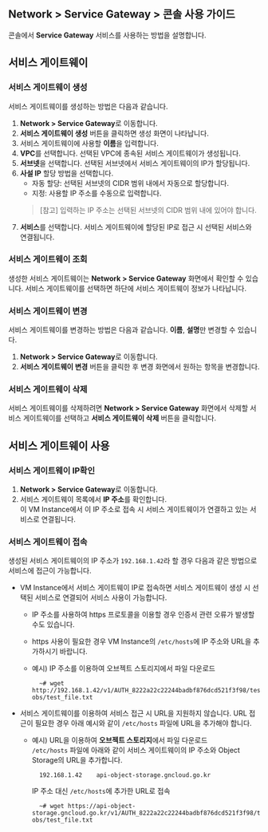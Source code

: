 ## Network > Service Gateway > 콘솔 사용 가이드

콘솔에서 **Service Gateway** 서비스를 사용하는 방법을 설명합니다.

## 서비스 게이트웨이

### 서비스 게이트웨이 생성

서비스 게이트웨이를 생성하는 방법은 다음과 같습니다.

1. **Network > Service Gateway**로 이동합니다.
2. **서비스 게이트웨이 생성** 버튼을 클릭하면 생성 화면이 나타납니다.
3. 서비스 게이트웨이에 사용할 **이름**을 입력합니다.
4. **VPC**를 선택합니다. 선택된 VPC에 종속된 서비스 게이트웨이가 생성됩니다.
5. **서브넷**을 선택합니다. 선택된 서브넷에서 서비스 게이트웨이의 IP가 할당됩니다.
6. **사설 IP** 할당 방법을 선택합니다.
    * 자동 할당: 선택된 서브넷의 CIDR 범위 내에서 자동으로 할당합니다.
    * 지정: 사용할 IP 주소를 수동으로 입력합니다.
    > [참고] 입력하는 IP 주소는 선택된 서브넷의 CIDR 범위 내에 있어야 합니다.
7. **서비스**를 선택합니다. 서비스 게이트웨이에 할당된 IP로 접근 시 선택된 서비스와 연결됩니다.

### 서비스 게이트웨이 조회

생성한 서비스 게이트웨이는 **Network > Service Gateway** 화면에서 확인할 수 있습니다. 서비스 게이트웨이를 선택하면 하단에 서비스 게이트웨이 정보가 나타납니다.

### 서비스 게이트웨이 변경

서비스 게이트웨이를 변경하는 방법은 다음과 같습니다. **이름**, **설명**만 변경할 수 있습니다.

1. **Network > Service Gateway**로 이동합니다.
2. **서비스 게이트웨이 변경** 버튼을 클릭한 후 변경 화면에서 원하는 항목을 변경합니다.

### 서비스 게이트웨이 삭제

서비스 게이트웨이를 삭제하려면 **Network > Service Gateway** 화면에서 삭제할 서비스 게이트웨이를 선택하고 **서비스 게이트웨이 삭제** 버튼을 클릭합니다.

## 서비스 게이트웨이 사용

### 서비스 게이트웨이 IP확인

1. **Network > Service Gateway**로 이동합니다.
2. 서비스 게이트웨이 목록에서 **IP 주소**를 확인합니다.<br>
   이 VM Instance에서 이 IP 주소로 접속 시 서비스 게이트웨이가 연결하고 있는 서비스로 연결됩니다.

### 서비스 게이트웨이 접속

생성된 서비스 게이트웨이의 IP 주소가 `192.168.1.42`라 할 경우 다음과 같은 방법으로 서비스에 접근이 가능합니다.

* VM Instance에서 서비스 게이트웨이 IP로 접속하면 서비스 게이트웨이 생성 시 선택된 서비스로 연결되어 서비스 사용이 가능합니다.
    * IP 주소를 사용하여 https 프로토콜을 이용할 경우 인증서 관련 오류가 발생할 수도 있습니다.
    * https 사용이 필요한 경우 VM Instance의 `/etc/hosts`에 IP 주소와 URL을 추가하시기 바랍니다.
    * 예시) IP 주소를 이용하여 오브젝트 스토리지에서 파일 다운로드

            ~# wget http://192.168.1.42/v1/AUTH_8222a22c22244badbf876dcd521f3f98/test-obs/test_file.txt

* 서비스 게이트웨이를 이용하여 서비스 접근 시 URL을 지원하지 않습니다. URL 접근이 필요한 경우 아래 예시와 같이 `/etc/hosts` 파일에 URL을 추가해야 합니다.
    * 예시) URL을 이용하여 **오브젝트 스토리지**에서 파일 다운로드<br>
      `/etc/hosts` 파일에 아래와 같이 서비스 게이트웨이의 IP 주소와 Object Storage의 URL을 추가합니다.

            192.168.1.42    api-object-storage.gncloud.go.kr

        IP 주소 대신 `/etc/hosts`에 추가한 URL로 접속

            ~# wget https://api-object-storage.gncloud.go.kr/v1/AUTH_8222a22c22244badbf876dcd521f3f98/test-obs/test_file.txt
